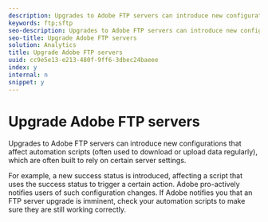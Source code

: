 ```yaml
---
description: Upgrades to Adobe FTP servers can introduce new configurations that affect automation scripts (often used to download or upload data regularly), which are often built to rely on certain server settings.
keywords: ftp;sftp
seo-description: Upgrades to Adobe FTP servers can introduce new configurations that affect automation scripts (often used to download or upload data regularly), which are often built to rely on certain server settings.
seo-title: Upgrade Adobe FTP servers
solution: Analytics
title: Upgrade Adobe FTP servers
uuid: cc9e5e13-e213-480f-9ff6-3dbec24baeee
index: y
internal: n
snippet: y
---
```


# Upgrade Adobe FTP servers

Upgrades to Adobe FTP servers can introduce new configurations that affect automation scripts (often used to download or upload data regularly), which are often built to rely on certain server settings.

For example, a new success status is introduced, affecting a script that uses the success status to trigger a certain action. Adobe pro-actively notifies users of such configuration changes. If Adobe notifies you that an FTP server upgrade is imminent, check your automation scripts to make sure they are still working correctly. 
